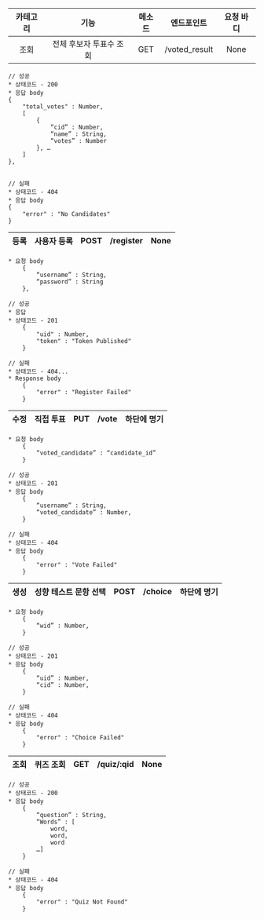 | 카테고리 | 기능 | 메소드 | 엔드포인트 | 요청 바디 |
|:--------:|:----:|:------:|:----------:|:---------:|
| 조회 | 전체 후보자 투표수 조회 | GET | /voted_result | None |
```
// 성공 
* 상태코드 - 200
* 응답 body
{
	"total_votes" : Number,
	[
		{
			“cid” : Number,
			“name” : String,
			“votes” : Number
		}, … 
	]
},


// 실패
* 상태코드 - 404
* 응답 body
{
	"error" : "No Candidates"
}

```
| 등록 | 사용자 등록 | POST | /register | None |
|:--------:|:----:|:------:|:----------:|:---------:|

```
* 요청 body
    {
        “username” : String,
        “password” : String
    },

// 성공 
* 응답
* 상태코드 - 201
	{
		"uid" : Number,
		"token" : "Token Published"
	}

// 실패
* 상태코드 - 404...
* Response body
	{
		"error" : "Register Failed"
	}

```
| 수정 | 직접 투표 | PUT | /vote | 하단에 명기 |
|:--------:|:----:|:------:|:----------:|:---------:|

```
* 요청 body
	{
		“voted_candidate” : “candidate_id”
	}

// 성공
* 상태코드 - 201
* 응답 body
	{
		“username” : String,
		“voted_candidate” : Number,
	}

// 실패 
* 상태코드 - 404
* 응답 body
	{
		"error" : "Vote Failed"
	}
```

| 생성 | 성향 테스트 문항 선택 | POST | /choice | 하단에 명기 |
|:--------:|:----:|:------:|:----------:|:---------:|
```
* 요청 body 
	{
		“wid” : Number,
	}

// 성공
* 상태코드 - 201
* 응답 body
	{
		“uid” : Number,
		“cid” : Number,
	}

// 실패
* 상태코드 - 404
* 응답 body
	{
		"error" : "Choice Failed"
	}
```

| 조회 | 퀴즈 조회 | GET | /quiz/:qid | None |
|:--------:|:----:|:------:|:----------:|:---------:|
```
// 성공
* 상태코드 - 200
* 응답 body
	{
		“question” : String,
		“Words” : [
			word,
			word,
			word
		…]
	}

// 실패
* 상태코드 - 404
* 응답 body
	{
		"error" : "Quiz Not Found"
	}
```